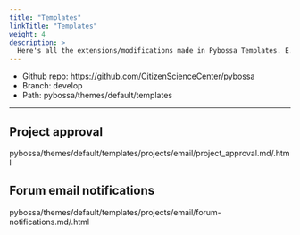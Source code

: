 ```yaml
---
title: "Templates"
linkTitle: "Templates"
weight: 4
description: >
  Here's all the extensions/modifications made in Pybossa Templates. E.g. Project approval, forum email notifications etc.
---
```

* Github repo: https://github.com/CitizenScienceCenter/pybossa
* Branch: develop
* Path: pybossa/themes/default/templates
---

## Project approval

pybossa/themes/default/templates/projects/email/project_approval.md/.html


## Forum email notifications

pybossa/themes/default/templates/projects/email/forum-notifications.md/.html